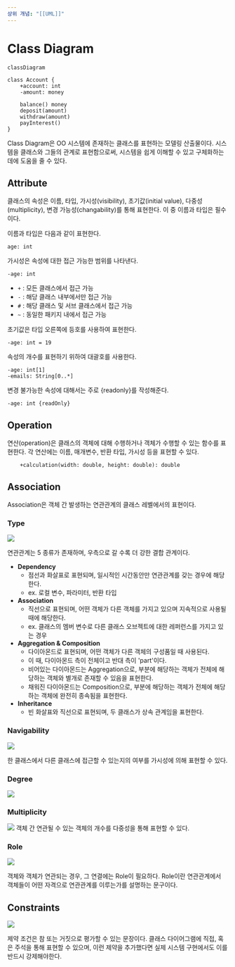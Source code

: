 ```yaml
---
상위 개념: "[[UML]]"
---
```

# Class Diagram
```mermaid
classDiagram

class Account {
	+account: int
	-amount: money
	
	balance() money
	deposit(amount)
	withdraw(amount)
	payInterest()
}

```
Class Diagram은 OO 시스템에 존재하는 클래스를 표현하는 모델링 산출물이다. 시스템을 클래스와 그들의 관계로 표현함으로써, 시스템을 쉽게 이해할 수 있고 구체화하는 데에 도움을 줄 수 있다.

## Attribute
클래스의 속성은 이름, 타입, 가시성(visibility), 초기값(initial value), 다중성(multiplicity), 변경 가능성(changability)를 통해 표현한다. 이 중 이름과 타입은 필수이다.

이름과 타입은 다음과 같이 표현한다.

	age: int

가시성은 속성에 대한 접근 가능한 범위를 나타낸다.

	-age: int

* `+` : 모든 클래스에서 접근 가능
* `-` : 해당 클래스 내부에서만 접근 가능
* `#` : 해당 클래스 및 서브 클래스에서 접근 가능
* `~` : 동일한 패키지 내에서 접근 가능

초기값은 타입 오른쪽에 등호를 사용하여 표현한다.

	-age: int = 19


속성의 개수를 표현하기 위하여 대괄호를 사용한다.

	-age: int[1]
	-emails: String[0..*]

변경 불가능한 속성에 대해서는 주로 {readonly}를 작성해준다.

	-age: int {readOnly}

## Operation
연산(operation)은 클래스의 객체에 대해 수행하거나 객체가 수행할 수 있는 함수를 표현한다. 각 연산에는 이름, 매개변수, 반환 타입, 가시성 등을 표현할 수 있다.

		+calculation(width: double, height: double): double

## Association
Association은 객체 간 발생하는 연관관계의 클래스 레벨에서의 표현이다.

### Type
![](https://i.imgur.com/cELOe2r.png)

연관관계는 5 종류가 존재하며, 우측으로 갈 수록 더 강한 결합 관계이다.

* **Dependency** 
	* 점선과 화살표로 표현되며, 일시적인 시간동안만 연관관계를 갖는 경우에 해당한다.
	* ex. 로컬 변수, 파라미터, 반환 타입
* **Association**
	* 직선으로 표현되며, 어떤 객체가 다른 객체를 가지고 있으며 지속적으로 사용될 때에 해당한다.
	* ex. 클래스의 멤버 변수로 다른 클래스 오브젝트에 대한 레퍼런스를 가지고 있는 경우
* **Aggregation & Composition**
	* 다이아몬드로 표현되며, 어떤 객체가 다른 객체의 구성품일 때 사용된다.
	* 이 때, 다이아몬드 측이 전체이고 반대 측이 'part'이다.
	* 비어있는 다이아몬드는 Aggregation으로, 부분에 해당하는 객체가 전체에 해당하는 객체와 별개로 존재할 수 있음을 표현한다.
	* 채워진 다이아몬드는 Composition으로, 부분에 해당하는 객체가 전체에 해당하는 객체에 완전히 종속됨을 표현한다.
* **Inheritance**
	* 빈 화살표와 직선으로 표현되며, 두 클래스가 상속 관계임을 표현한다.


### Navigability
![](https://i.imgur.com/VuimJnE.png)

한 클래스에서 다른 클래스에 접근할 수 있는지의 여부를 가시성에 의해 표현할 수 있다.

### Degree
![](https://i.imgur.com/qJrWcSC.png)

### Multiplicity
![](https://i.imgur.com/DXP00BU.png)
객체 간 연관될 수 있는 객체의 개수를 다중성을 통해 표현할 수 있다.

### Role
![](https://i.imgur.com/1fk24QA.png)

객체와 객체가 연관되는 경우, 그 연결에는 Role이 필요하다. Role이란 연관관계에서 객체들이 어떤 자격으로 연관관계를 이루는가를 설명하는 문구이다.

## Constraints
![](https://i.imgur.com/DAhka3G.png)

제약 조건은 참 또는 거짓으로 평가할 수 있는 문장이다. 클래스 다이어그램에 직접, 혹은 주석을 통해 표현할 수 있으며, 이런 제약을 추가했다면 실제 시스템 구현에서도 이를 반드시 강제해야한다.